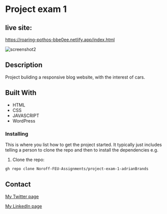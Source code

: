 # Project exam 1

## live site:
https://roaring-pothos-bbe0ee.netlify.app/index.html

![screenshot2](https://user-images.githubusercontent.com/40333282/173189668-62039174-af71-46bf-8b62-95313c6a335f.jpg)






## Description

Project buliding a responsive blog website, with the interest of cars.


## Built With

- HTML
- CSS
- JAVASCRIPT
- WordPress


### Installing

This is where you list how to get the project started. It typically just includes telling a person to clone the repo and then to install the dependencies e.g.

1. Clone the repo:

```bash
gh repo clone Noroff-FEU-Assignments/project-exam-1-adrianBrands
```



## Contact


[My Twitter page](www.twitter.com)

[My LinkedIn page](www.linkedin.com)










